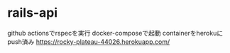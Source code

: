 # rails-api

github actionsでrspecを実行
docker-composeで起動
containerをherokuにpush済み
https://rocky-plateau-44026.herokuapp.com/
